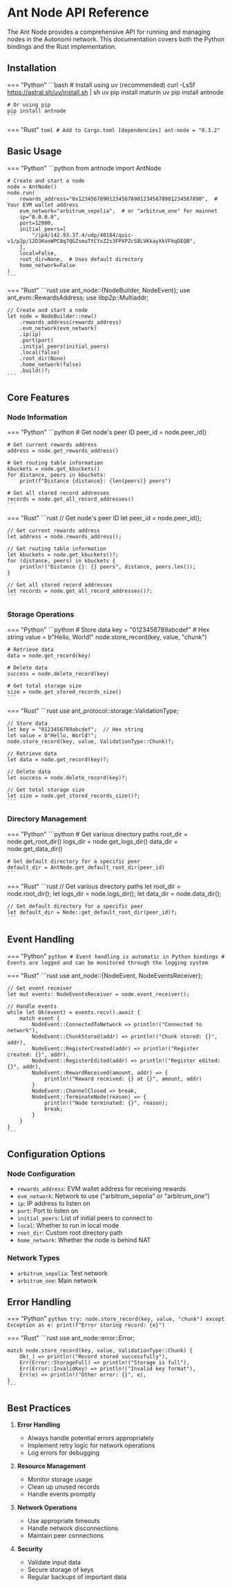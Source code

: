 # Ant Node API Reference

The Ant Node provides a comprehensive API for running and managing nodes in the Autonomi network. This documentation covers both the Python bindings and the Rust implementation.

## Installation

=== "Python"
    ```bash
    # Install using uv (recommended)
    curl -LsSf <https://astral.sh/uv/install.sh> | sh
    uv pip install maturin
    uv pip install antnode

    # Or using pip
    pip install antnode
    ```

=== "Rust"
    ```toml
    # Add to Cargo.toml
    [dependencies]
    ant-node = "0.3.2"
    ```

## Basic Usage

=== "Python"
    ```python
    from antnode import AntNode

    # Create and start a node
    node = AntNode()
    node.run(
        rewards_address="0x1234567890123456789012345678901234567890",  # Your EVM wallet address
        evm_network="arbitrum_sepolia",  # or "arbitrum_one" for mainnet
        ip="0.0.0.0",
        port=12000,
        initial_peers=[
            "/ip4/142.93.37.4/udp/40184/quic-v1/p2p/12D3KooWPC8q7QGZsmuTtCYxZ2s3FPXPZcS8LVKkayXkVFkqDEQB",
        ],
        local=False,
        root_dir=None,  # Uses default directory
        home_network=False
    )
    ```

=== "Rust"
    ```rust
    use ant_node::{NodeBuilder, NodeEvent};
    use ant_evm::RewardsAddress;
    use libp2p::Multiaddr;

    // Create and start a node
    let node = NodeBuilder::new()
        .rewards_address(rewards_address)
        .evm_network(evm_network)
        .ip(ip)
        .port(port)
        .initial_peers(initial_peers)
        .local(false)
        .root_dir(None)
        .home_network(false)
        .build()?;
    ```

## Core Features

### Node Information

=== "Python"
    ```python
    # Get node's peer ID
    peer_id = node.peer_id()

    # Get current rewards address
    address = node.get_rewards_address()

    # Get routing table information
    kbuckets = node.get_kbuckets()
    for distance, peers in kbuckets:
        print(f"Distance {distance}: {len(peers)} peers")

    # Get all stored record addresses
    records = node.get_all_record_addresses()
    ```

=== "Rust"
    ```rust
    // Get node's peer ID
    let peer_id = node.peer_id();

    // Get current rewards address
    let address = node.rewards_address();

    // Get routing table information
    let kbuckets = node.get_kbuckets()?;
    for (distance, peers) in kbuckets {
        println!("Distance {}: {} peers", distance, peers.len());
    }

    // Get all stored record addresses
    let records = node.get_all_record_addresses()?;
    ```

### Storage Operations

=== "Python"
    ```python
    # Store data
    key = "0123456789abcdef"  # Hex string
    value = b"Hello, World!"
    node.store_record(key, value, "chunk")

    # Retrieve data
    data = node.get_record(key)

    # Delete data
    success = node.delete_record(key)

    # Get total storage size
    size = node.get_stored_records_size()
    ```

=== "Rust"
    ```rust
    use ant_protocol::storage::ValidationType;

    // Store data
    let key = "0123456789abcdef";  // Hex string
    let value = b"Hello, World!";
    node.store_record(key, value, ValidationType::Chunk)?;

    // Retrieve data
    let data = node.get_record(key)?;

    // Delete data
    let success = node.delete_record(key)?;

    // Get total storage size
    let size = node.get_stored_records_size()?;
    ```

### Directory Management

=== "Python"
    ```python
    # Get various directory paths
    root_dir = node.get_root_dir()
    logs_dir = node.get_logs_dir()
    data_dir = node.get_data_dir()

    # Get default directory for a specific peer
    default_dir = AntNode.get_default_root_dir(peer_id)
    ```

=== "Rust"
    ```rust
    // Get various directory paths
    let root_dir = node.root_dir();
    let logs_dir = node.logs_dir();
    let data_dir = node.data_dir();

    // Get default directory for a specific peer
    let default_dir = Node::get_default_root_dir(peer_id)?;
    ```

## Event Handling

=== "Python"
    ```python
    # Event handling is automatic in Python bindings
    # Events are logged and can be monitored through the logging system
    ```

=== "Rust"
    ```rust
    use ant_node::{NodeEvent, NodeEventsReceiver};

    // Get event receiver
    let mut events: NodeEventsReceiver = node.event_receiver();

    // Handle events
    while let Ok(event) = events.recv().await {
        match event {
            NodeEvent::ConnectedToNetwork => println!("Connected to network"),
            NodeEvent::ChunkStored(addr) => println!("Chunk stored: {}", addr),
            NodeEvent::RegisterCreated(addr) => println!("Register created: {}", addr),
            NodeEvent::RegisterEdited(addr) => println!("Register edited: {}", addr),
            NodeEvent::RewardReceived(amount, addr) => {
                println!("Reward received: {} at {}", amount, addr)
            }
            NodeEvent::ChannelClosed => break,
            NodeEvent::TerminateNode(reason) => {
                println!("Node terminated: {}", reason);
                break;
            }
        }
    }
    ```

## Configuration Options

### Node Configuration

- `rewards_address`: EVM wallet address for receiving rewards
- `evm_network`: Network to use ("arbitrum_sepolia" or "arbitrum_one")
- `ip`: IP address to listen on
- `port`: Port to listen on
- `initial_peers`: List of initial peers to connect to
- `local`: Whether to run in local mode
- `root_dir`: Custom root directory path
- `home_network`: Whether the node is behind NAT

### Network Types

- `arbitrum_sepolia`: Test network
- `arbitrum_one`: Main network

## Error Handling

=== "Python"
    ```python
    try:
        node.store_record(key, value, "chunk")
    except Exception as e:
        print(f"Error storing record: {e}")
    ```

=== "Rust"
    ```rust
    use ant_node::error::Error;

    match node.store_record(key, value, ValidationType::Chunk) {
        Ok(_) => println!("Record stored successfully"),
        Err(Error::StorageFull) => println!("Storage is full"),
        Err(Error::InvalidKey) => println!("Invalid key format"),
        Err(e) => println!("Other error: {}", e),
    }
    ```

## Best Practices

1. **Error Handling**
   - Always handle potential errors appropriately
   - Implement retry logic for network operations
   - Log errors for debugging

2. **Resource Management**
   - Monitor storage usage
   - Clean up unused records
   - Handle events promptly

3. **Network Operations**
   - Use appropriate timeouts
   - Handle network disconnections
   - Maintain peer connections

4. **Security**
   - Validate input data
   - Secure storage of keys
   - Regular backups of important data
